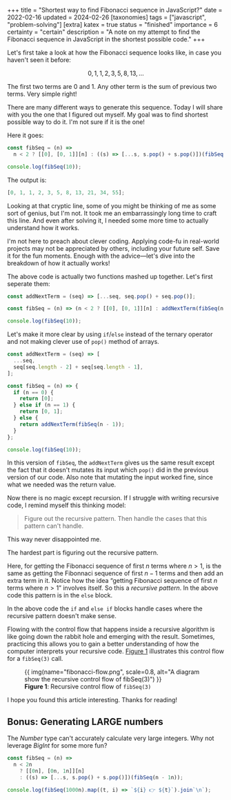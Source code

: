 +++
title = "Shortest way to find Fibonacci sequence in JavaScript?"
date = 2022-02-16
updated = 2024-02-26
[taxonomies]
tags = ["javascript", "problem-solving"]
[extra]
katex = true
status = "finished"
importance = 6
certainty = "certain"
description = "A note on my attempt to find the Fibonacci sequence in JavaScript in the shortest possible code."
+++

Let's first take a look at how the Fibonacci sequence looks like, in case you haven't seen it before:

$$
0, 1, 1, 2, 3, 5, 8, 13, \ldots
$$

The first two terms are $0$ and $1$. Any other term is the sum of previous two terms. Very simple right!

There are many different ways to generate this sequence. Today I will share with you the one that I figured out myself. My goal was to find shortest possible way to do it. I'm not sure if it is the one!

Here it goes:

```javascript
const fibSeq = (n) =>
  n < 2 ? [[0], [0, 1]][n] : ((s) => [...s, s.pop() + s.pop()])(fibSeq(n - 1));

console.log(fibSeq(10));
```

The output is:

```javascript
[0, 1, 1, 2, 3, 5, 8, 13, 21, 34, 55];
```

Looking at that cryptic line, some of you might be thinking of me as some sort of genius, but I'm not. It took me an embarrassingly long time to craft this line. And even after solving it, I needed some more time to actually understand how it works.

I'm not here to preach about clever coding. Applying code-fu in real-world projects may not be appreciated by others, including your future self. Save it for the fun moments. Enough with the advice—let's dive into the breakdown of how it actually works!

The above code is actually two functions mashed up together. Let's first seperate them:

```javascript
const addNextTerm = (seq) => [...seq, seq.pop() + seq.pop()];

const fibSeq = (n) => (n < 2 ? [[0], [0, 1]][n] : addNextTerm(fibSeq(n - 1)));

console.log(fibSeq(10));
```

Let's make it more clear by using `if`/`else` instead of the ternary operator and not making clever use of `pop()` method of arrays.

```javascript
const addNextTerm = (seq) => [
  ...seq,
  seq[seq.length - 2] + seq[seq.length - 1],
];

const fibSeq = (n) => {
  if (n == 0) {
    return [0];
  } else if (n == 1) {
    return [0, 1];
  } else {
    return addNextTerm(fibSeq(n - 1));
  }
};

console.log(fibSeq(10));
```

In this version of `fibSeq`, the `addNextTerm` gives us the same result except the fact that it doesn't mutates its input which `pop()` did in the previous version of our code. Also note that mutating the input worked fine, since what we needed was the return value.

Now there is no magic except recursion. If I struggle with writing recursive code, I remind myself this thinking model:

> Figure out the recursive pattern. Then handle the cases that this pattern can't handle.

This way never disappointed me.

The hardest part is figuring out the recursive pattern.

Here, for getting the Fibonacci sequence of first $n$ terms where $n \gt 1$, is the same as getting the Fibonnaci sequence of first $n - 1$ terms and then add an extra term in it. Notice how the idea &ldquo;getting Fibonacci sequence of first $n$ terms where $n \gt 1$&rdquo; involves itself. So this a _recursive pattern_. In the above code this pattern is in the `else` block.

In the above code the `if` and `else if` blocks handle cases where the recursive pattern doesn't make sense.

Flowing with the control flow that happens inside a recursive algorithm is like going down the rabbit hole and emerging with the result. Sometimes, practicing this allows you to gain a better understanding of how the computer interprets your recursive code. [Figure 1](#fig-1) illustrates this control flow for a `fibSeq(3)` call.

<figure id="fig-1">
{{ img(name="fibonacci-flow.png", scale=0.8, alt="A diagram show the recursive control flow of fibSeq(3)") }}
<figcaption><b>Figure 1</b>: Recursive control flow of <code>fibSeq(3)</code></figcaption>
</figure>

I hope you found this article interesting. Thanks for reading!

## Bonus: Generating LARGE numbers

The _Number_ type can't accurately calculate very large integers. Why not leverage _BigInt_ for some more fun?

```javascript
const fibSeq = (n) =>
  n < 2n
    ? [[0n], [0n, 1n]][n]
    : ((s) => [...s, s.pop() + s.pop()])(fibSeq(n - 1n));

console.log(fibSeq(1000n).map((t, i) => `${i} 👉 ${t}`).join`\n`);
```
